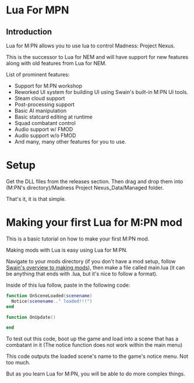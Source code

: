 # Lua For MPN
## Introduction
Lua for M:PN allows you to use lua to control Madness: Project Nexus.

This is the successor to Lua for NEM and will have support for new features along with old features from Lua for NEM.

List of prominent features:
* Support for M:PN workshop
* Reworked UI system for building UI using Swain's built-in M:PN UI tools.
* Steam cloud support
* Post-processing support
* Basic AI manipulation
* Basic statcard editing at runtime
* Squad combatant control
* Audio support w/ FMOD
* Audio support w/o FMOD
* And many, many other features for you to use.

# Setup
Get the DLL files from the releases section. Then drag and drop them into (M:PN's directory)/Madness Project Nexus_Data/Managed folder.

That's it, it is that simple.

# Making your first Lua for M:PN mod
This is a basic tutorial on how to make your first M:PN mod.

Making mods with Lua is easy using Lua for M:PN.

Navigate to your mods directory (if you don't have a mod setup, follow [Swain's overview to making mods](https://docs.google.com/document/d/1f_RbQGE45CY8no6mFuVGTaOTF7XnaK7yq5tJXty_JSA/)), then make a file called main.lua (it can be anything that ends with .lua, but it's nice to follow a format).

Inside of this lua follow, paste in the following code:
```lua
function OnSceneLoaded(scenename)
  Notice(scenename.." loaded!!!")
end

function OnUpdate()

end
```

To test out this code, boot up the game and load into a scene that has a combatant in it (The notice function does not work within the main menu)

This code outputs the loaded scene's name to the game's notice menu. Not too much.

But as you learn Lua for M:PN, you will be able to do more complex things.
